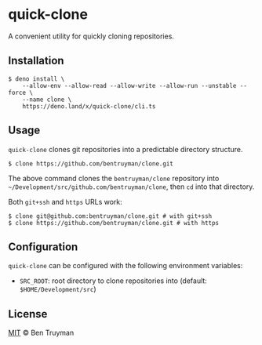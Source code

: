 # quick-clone

A convenient utility for quickly cloning repositories.

## Installation

```console
$ deno install \
    --allow-env --allow-read --allow-write --allow-run --unstable --force \
    --name clone \
    https://deno.land/x/quick-clone/cli.ts
```

## Usage

`quick-clone` clones git repositories into a predictable directory structure.

```console
$ clone https://github.com/bentruyman/clone.git
```

The above command clones the `bentruyman/clone` repository into
`~/Development/src/github.com/bentruyman/clone`, then `cd` into that directory.

Both `git+ssh` and `https` URLs work:

```console
$ clone git@github.com:bentruyman/clone.git # with git+ssh
$ clone https://github.com/bentruyman/clone.git # with https
```

## Configuration

`quick-clone` can be configured with the following environment variables:

- `SRC_ROOT`: root directory to clone repositories into (default:
  `$HOME/Development/src`)

## License

[MIT](https://choosealicense.com/licenses/mit/) © Ben Truyman
